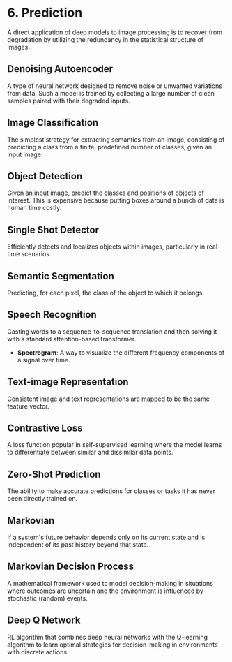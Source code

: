 # 6. Prediction

A direct application of deep models to image processing is to recover from degradation by utilizing the redundancy in the statistical structure of images.

## Denoising Autoencoder
A type of neural network designed to remove noise or unwanted variations from data. Such a model is trained by collecting a large number of clean samples paired with their degraded inputs.

## Image Classification
The simplest strategy for extracting semantics from an image, consisting of predicting a class from a finite, predefined number of classes, given an input image.

## Object Detection
Given an input image, predict the classes and positions of objects of interest. This is expensive because putting boxes around a bunch of data is human time costly.

## Single Shot Detector
Efficiently detects and localizes objects within images, particularly in real-time scenarios.

## Semantic Segmentation
Predicting, for each pixel, the class of the object to which it belongs.

## Speech Recognition
Casting words to a sequence-to-sequence translation and then solving it with a standard attention-based transformer.
- **Spectrogram**: A way to visualize the different frequency components of a signal over time.

## Text-image Representation
Consistent image and text representations are mapped to be the same feature vector.

## Contrastive Loss
A loss function popular in self-supervised learning where the model learns to differentiate between similar and dissimilar data points.

## Zero-Shot Prediction
The ability to make accurate predictions for classes or tasks it has never been directly trained on.

## Markovian
If a system's future behavior depends only on its current state and is independent of its past history beyond that state.

## Markovian Decision Process
A mathematical framework used to model decision-making in situations where outcomes are uncertain and the environment is influenced by stochastic (random) events.

## Deep Q Network
RL algorithm that combines deep neural networks with the Q-learning algorithm to learn optimal strategies for decision-making in environments with discrete actions.